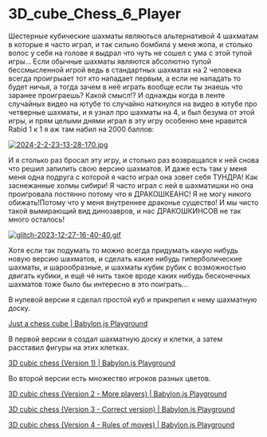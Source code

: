 # 3D_cube_Chess_6_Player

Шестерные кубические шахматы являються альтернативой 4 шахматам в которые я часто играл, и так сильно бомбила у меня жопа, и столько волос у себя на голове я выдрал что чуть не сошел с ума с этой тупой игры... Если обычные шахматы являются абсолютно тупой бессмысленной игрой ведь в стандартных шахматах на 2 человека всегда проигрыает тот кто нападает первым, а если не нападать то будет ничья, а тогда зачем в неё играть вообще если ты знаешь что заранее проиграешь? Какой смысл!? И однажды когда в ленте случайных видео на ютубе то случайно наткнулся на видео в ютубе про четверные шахматы, и я узнал про шахматы на 4, и был безума от этой игры, и прям целыми днями играл в эту игру особенно мне нравится Rabid 1 к 1 я аж там набил на 2000 баллов: 

[![2024-2-2-23-13-28-170.jpg](https://i.postimg.cc/kGfT6SH1/2024-2-2-23-13-28-170.jpg)](https://postimg.cc/JHHNSsMZ)

И я столько раз бросал эту игру, и столько раз возвращался к ней снова что решил запилить свою версию шахматов. И даже есть там у меня меня одна подруга с которой я часто играл она зовет себя ТУНДРА! Как заснежанные холмы сибири! Я часто играл с ней в шахматишки но она проигровала постянно потому что я ДРАКОШКЕАНС! Я не могу никого обижать!Потому что у меня внутреннее драконье существо! И мы чисто такой вымирающий вид динозавров, и нас ДРАКОШКИНСОВ не так много осталось! 

[![glitch-2023-12-27-16-40-40.gif](https://i.postimg.cc/j5RSxBkZ/glitch-2023-12-27-16-40-40.gif)](https://postimg.cc/yJrHnpKZ)

Хотя если так подумать то можно всегда придумать какую нибудь новую версию шахматов, и сделать какие нибудь гиперболические шахматы, и шарообразные, и шахматы кубик рубик с возможностью двигать кубики, и ещё чё нить такое вроде каких нибудь бесконечных шахматов тоже было бы интересно в это поиграть...

В нулевой версии я сделал простой куб и прикрепил к нему шахматную доску.

[Just a chess cube | Babylon.js Playground](https://playground.babylonjs.com/#TC8M1T)

В первой версии я создал шахматную доску и клетки, а затем расставил фигуры на этих клетках.

[3D cubic chess (Version 1) | Babylon.js Playground](https://playground.babylonjs.com/#6TMMNG)

Во второй версии есть множество игроков разных цветов.

[3D cubic chess (Version 2 - More players) | Babylon.js Playground](https://playground.babylonjs.com/#PE5I01)

[3D cubic chess (Version 3 - Correct version) | Babylon.js Playground](https://playground.babylonjs.com/#0O4Z6L#0)

[3D cubic chess (Version 4 - Rules of moves) | Babylon.js Playground](https://playground.babylonjs.com/#IUOF0L#0)
